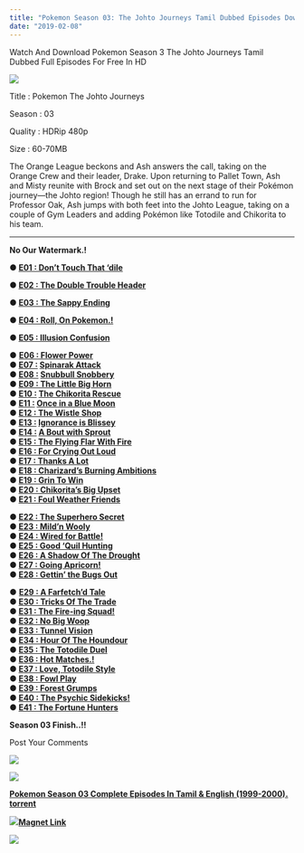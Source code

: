 ```yaml
---
title: "Pokemon Season 03: The Johto Journeys Tamil Dubbed Episodes Download"
date: "2019-02-08"
---
```


Watch And Download Pokemon Season 3 The Johto Journeys Tamil Dubbed Full Episodes For Free In HD

  

[![](https://1.bp.blogspot.com/-WCW9hzQH3yc/XF3Rkb2zp_I/AAAAAAAABYc/qb5yvq26AfIhi6X6DkJngOCEoX2qrE2KACLcBGAs/s320/Poke{2bdbed38d32e7704a3eaa20af56e2289d0665505d01c3d892d71953ac3249a13}2BS3{2bdbed38d32e7704a3eaa20af56e2289d0665505d01c3d892d71953ac3249a13}2BTk.jpg)](https://1.bp.blogspot.com/-WCW9hzQH3yc/XF3Rkb2zp_I/AAAAAAAABYc/qb5yvq26AfIhi6X6DkJngOCEoX2qrE2KACLcBGAs/s1600/Poke{2bdbed38d32e7704a3eaa20af56e2289d0665505d01c3d892d71953ac3249a13}2BS3{2bdbed38d32e7704a3eaa20af56e2289d0665505d01c3d892d71953ac3249a13}2BTk.jpg)

  

Title : Pokemon The Johto Journeys

  

Season : 03

  

Quality : HDRip 480p

  

Size : 60-70MB

  

The Orange League beckons and Ash answers the call, taking on the Orange Crew and their leader, Drake. Upon returning to Pallet Town, Ash and Misty reunite with Brock and set out on the next stage of their Pokémon journey—the Johto region! Though he still has an errand to run for Professor Oak, Ash jumps with both feet into the Johto League, taking on a couple of Gym Leaders and adding Pokémon like Totodile and Chikorita to his team.

* * *

  

**No Our Watermark.!**

**● [E01 : Don’t Touch That ‘dile](https://clk.ink/6ES8)**

**● [E02 : The Double Trouble Header](https://clk.ink/iqW26hgv)**

**● [E03 : The Sappy Ending](https://clk.ink/ud5Kp)**

**● [E04 : Roll, On Pokemon.!](https://clk.ink/cWkUHTQ)**

**● [E05 : Illusion Confusion](https://clk.ink/vwfUj)**  
  
● **[E06 : Flower Power](https://clk.ink/zk51V)**  
**● [E07 :](https://clk.ink/dVMbwn) [Spinarak Attack](https://clk.ink/dVMbwn)**  
**● [E08 :](https://clk.ink/IUN5C) [Snubbull Snobbery](https://clk.ink/IUN5C)**  
**● [E09 : The Little Big Horn](https://clk.ink/aS0YcuOx)**  
**● [E10 :](https://clk.ink/ii8vYlQs) [The Chikorita Rescue](https://clk.ink/ii8vYlQs)**  
**● [E11 :](https://clk.ink/pK5p5l) [Once in a Blue Moon](https://clk.ink/pK5p5l)**  
**● [E12 : The Wistle Shop](https://clk.ink/KfORrlMP)**  
**● [E13 :](https://clk.ink/r2wkBg) [Ignorance is Blissey](https://clk.ink/r2wkBg)**  
**● [E14 :](https://clk.ink/n329E7n) [A Bout with Sprout](https://clk.ink/n329E7n)**  
**● [E15 : The Flying Flar With Fire](https://clk.ink/i5Fb893P)**  
**● [E16 : For Crying Out Loud](https://clk.ink/GHfAFPue)**  
**● [E17 : Thanks A Lot](https://clk.ink/n4QvngkN)**  
**● [E18 : Charizard’s Burning Ambitions](https://clk.ink/z2SQ)**  
**● [E19 : Grin To Win](https://clk.ink/tiZ4Mb4)**  
**● [E20 : Chikorita’s Big Upset](https://clk.ink/U5Lh)**  
**● [E21 : Foul Weather Friends](https://clk.ink/ZtnZ)**

**● [E22 : The Superhero Secret](https://clk.ink/BdWOkte)**  
**● [E23 : Mild’n Wooly](https://clk.ink/8E5b)**  
**● [E24 : Wired for Battle!](https://clk.ink/3c0o)**  
**● [E25 : Good ‘Quil Hunting](https://clk.ink/mCK5Z)**  
**● [E26 : A Shadow Of The Drought](https://clk.ink/KkMET)**  
**● [E27 : Going Apricorn!](https://clk.ink/5ClLho)**  
**● [E28 : Gettin’ the Bugs Out](https://clk.ink/mqlSf0dl)**

● **[E29 : A Farfetch’d Tale](https://clk.ink/T8hk)**  
**● [E30 : Tricks Of The Trade](https://clk.ink/EGSuior)**  
**● [E31 : The Fire-ing Squad!](https://clk.ink/5TA9brP6)**  
**● [E32 : No Big Woop](https://clk.ink/3wL9)**  
**● [E33 : Tunnel Vision](https://clk.ink/45c3)**  
**● [E34 : Hour Of The Houndour](https://clk.ink/83nbaBe)**  
**● [E35 : The Totodile Duel](https://clk.ink/3eKP0)**  
**● [E36 : Hot Matches.!](https://clk.ink/goxzdWd)**  
**● [E37 : Love, Totodile Style](https://clk.ink/wv40ImN)**  
**● [E38 : Fowl Play](https://clk.ink/EaFH0zc)**  
**● [E39 : Forest Grumps](https://clk.ink/JBK2n9)**  
**● [E40 : The Psychic Sidekicks!](https://clk.ink/Shdn)**  
**● [E41 : The Fortune Hunters](https://clk.ink/J3TbDIq8)**

**Season 03 Finish..!!**

  
Post Your Comments

  

[![](https://2.bp.blogspot.com/-DjMgbTtpCKY/XGYsNL1IuPI/AAAAAAAABa4/9jlhaZOYi8syhXw8iKrCXdAFPIu1_EbcwCLcBGAs/s320/torrborder.gif)](https://2.bp.blogspot.com/-DjMgbTtpCKY/XGYsNL1IuPI/AAAAAAAABa4/9jlhaZOYi8syhXw8iKrCXdAFPIu1_EbcwCLcBGAs/s1600/torrborder.gif)

[![](https://4.bp.blogspot.com/-LUyIP6TmXes/XGYsMo3CFWI/AAAAAAAABa0/zwTPX6Cbp7gY0_ZtmGJLFHRerdZi55cYQCLcBGAs/s1600/torrenticon.png)](https://4.bp.blogspot.com/-LUyIP6TmXes/XGYsMo3CFWI/AAAAAAAABa0/zwTPX6Cbp7gY0_ZtmGJLFHRerdZi55cYQCLcBGAs/s1600/torrenticon.png)

**[Pokemon Season 03 Complete Episodes In Tamil & English (1999-2000). torrent](https://clk.ink/X60d)**  
  

[![](https://3.bp.blogspot.com/-j1nqvr75rzA/XGYs66G_TkI/AAAAAAAABbE/HjdlbPb9IPsQQ1FISQTsezbgD1Abl4ZKwCLcBGAs/s1600/magnet.png)](https://3.bp.blogspot.com/-j1nqvr75rzA/XGYs66G_TkI/AAAAAAAABbE/HjdlbPb9IPsQQ1FISQTsezbgD1Abl4ZKwCLcBGAs/s1600/magnet.png)[**Magnet Link**](magnet:?xt=urn:btih:6299F6AE02AA362E61003A493F7152090B48505E&dn=www.TamilRockerss.ch{2bdbed38d32e7704a3eaa20af56e2289d0665505d01c3d892d71953ac3249a13}20-{2bdbed38d32e7704a3eaa20af56e2289d0665505d01c3d892d71953ac3249a13}20Sarkar{2bdbed38d32e7704a3eaa20af56e2289d0665505d01c3d892d71953ac3249a13}20{2bdbed38d32e7704a3eaa20af56e2289d0665505d01c3d892d71953ac3249a13}282018{2bdbed38d32e7704a3eaa20af56e2289d0665505d01c3d892d71953ac3249a13}29{2bdbed38d32e7704a3eaa20af56e2289d0665505d01c3d892d71953ac3249a13}5bTamil{2bdbed38d32e7704a3eaa20af56e2289d0665505d01c3d892d71953ac3249a13}20Proper{2bdbed38d32e7704a3eaa20af56e2289d0665505d01c3d892d71953ac3249a13}20-{2bdbed38d32e7704a3eaa20af56e2289d0665505d01c3d892d71953ac3249a13}20Proper{2bdbed38d32e7704a3eaa20af56e2289d0665505d01c3d892d71953ac3249a13}20HDRip{2bdbed38d32e7704a3eaa20af56e2289d0665505d01c3d892d71953ac3249a13}20-{2bdbed38d32e7704a3eaa20af56e2289d0665505d01c3d892d71953ac3249a13}20XviD{2bdbed38d32e7704a3eaa20af56e2289d0665505d01c3d892d71953ac3249a13}20-{2bdbed38d32e7704a3eaa20af56e2289d0665505d01c3d892d71953ac3249a13}20MP3{2bdbed38d32e7704a3eaa20af56e2289d0665505d01c3d892d71953ac3249a13}20-{2bdbed38d32e7704a3eaa20af56e2289d0665505d01c3d892d71953ac3249a13}20700MB{2bdbed38d32e7704a3eaa20af56e2289d0665505d01c3d892d71953ac3249a13}20-{2bdbed38d32e7704a3eaa20af56e2289d0665505d01c3d892d71953ac3249a13}20ESubs{2bdbed38d32e7704a3eaa20af56e2289d0665505d01c3d892d71953ac3249a13}5d&tr=udp{2bdbed38d32e7704a3eaa20af56e2289d0665505d01c3d892d71953ac3249a13}3a{2bdbed38d32e7704a3eaa20af56e2289d0665505d01c3d892d71953ac3249a13}2f{2bdbed38d32e7704a3eaa20af56e2289d0665505d01c3d892d71953ac3249a13}2ftracker.coppersurfer.tk{2bdbed38d32e7704a3eaa20af56e2289d0665505d01c3d892d71953ac3249a13}3a6969{2bdbed38d32e7704a3eaa20af56e2289d0665505d01c3d892d71953ac3249a13}2fannounce&tr=udp{2bdbed38d32e7704a3eaa20af56e2289d0665505d01c3d892d71953ac3249a13}3a{2bdbed38d32e7704a3eaa20af56e2289d0665505d01c3d892d71953ac3249a13}2f{2bdbed38d32e7704a3eaa20af56e2289d0665505d01c3d892d71953ac3249a13}2f9.rarbg.com{2bdbed38d32e7704a3eaa20af56e2289d0665505d01c3d892d71953ac3249a13}3a2730{2bdbed38d32e7704a3eaa20af56e2289d0665505d01c3d892d71953ac3249a13}2fannounce&tr=udp{2bdbed38d32e7704a3eaa20af56e2289d0665505d01c3d892d71953ac3249a13}3a{2bdbed38d32e7704a3eaa20af56e2289d0665505d01c3d892d71953ac3249a13}2f{2bdbed38d32e7704a3eaa20af56e2289d0665505d01c3d892d71953ac3249a13}2ftracker.opentrackr.org{2bdbed38d32e7704a3eaa20af56e2289d0665505d01c3d892d71953ac3249a13}3a1337{2bdbed38d32e7704a3eaa20af56e2289d0665505d01c3d892d71953ac3249a13}2fannounce) 

  

[![](https://3.bp.blogspot.com/-DjMgbTtpCKY/XGYsNL1IuPI/AAAAAAAABa4/KD1IPmLRN6IeBMK__UGI_qMqhe_SNFInwCEwYBhgL/s320/torrborder.gif)](https://3.bp.blogspot.com/-DjMgbTtpCKY/XGYsNL1IuPI/AAAAAAAABa4/KD1IPmLRN6IeBMK__UGI_qMqhe_SNFInwCEwYBhgL/s1600/torrborder.gif)
